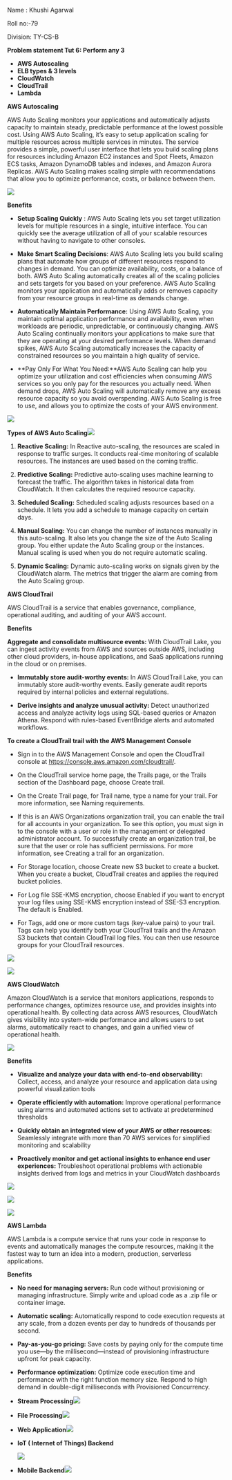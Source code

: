 ﻿Name : Khushi Agarwal

Roll no:-79

Division: TY-CS-B

**Problem statement Tut 6: Perform any 3**

- **AWS Autoscaling**
- **ELB types & 3 levels**
- **CloudWatch**
- **CloudTrail**
- **Lambda**


**AWS Autoscaling**

AWS Auto Scaling monitors your applications and automatically adjusts capacity to maintain steady, predictable performance at the lowest possible cost. Using AWS Auto Scaling, it’s easy to setup application scaling for multiple resources across multiple services in minutes. The service provides a simple, powerful user interface that lets you build scaling plans for resources including Amazon EC2 instances and Spot Fleets, Amazon ECS tasks, Amazon DynamoDB tables and indexes, and Amazon Aurora Replicas. AWS Auto Scaling makes scaling simple with recommendations that allow you to optimize performance, costs, or balance between them. 

![](Aspose.Words.af97d713-2336-4985-aec9-178c09a0ee5a.001.png)

**Benefits**

- **Setup Scaling Quickly** : AWS Auto Scaling lets you set target utilization levels for multiple resources in a single, intuitive interface. You can quickly see the average utilization of all of your scalable resources without having to navigate to other consoles.

- **Make Smart Scaling Decisions**: AWS Auto Scaling lets you build scaling plans that automate how groups of different resources respond to changes in demand. You can optimize availability, costs, or a balance of both. AWS Auto Scaling automatically creates all of the scaling policies and sets targets for you based on your preference. AWS Auto Scaling monitors your application and automatically adds or removes capacity from your resource groups in real-time as demands change.

- **Automatically Maintain Performance:** Using AWS Auto Scaling, you maintain optimal application performance and availability, even when workloads are periodic, unpredictable, or continuously changing. AWS Auto Scaling continually monitors your applications to make sure that they are operating at your desired performance levels. When demand spikes, AWS Auto Scaling automatically increases the capacity of constrained resources so you maintain a high quality of service.

- **Pay Only For What You Need:**AWS Auto Scaling can help you optimize your utilization and cost efficiencies when consuming AWS services so you only pay for the resources you actually need. When demand drops, AWS Auto Scaling will automatically remove any excess resource capacity so you avoid overspending. AWS Auto Scaling is free to use, and allows you to optimize the costs of your AWS environment.


![](Aspose.Words.af97d713-2336-4985-aec9-178c09a0ee5a.002.png)

**Types of AWS Auto Scaling![](Aspose.Words.af97d713-2336-4985-aec9-178c09a0ee5a.003.png)**

1. **Reactive Scaling:** In Reactive auto-scaling, the resources are scaled in response to traffic surges. It conducts real-time monitoring of scalable resources. The instances are used based on the coming traffic.

1. **Predictive Scaling:**  Predictive auto-scaling uses machine learning to forecast the traffic. The algorithm takes in historical data from CloudWatch. It then calculates the required resource capacity. 

1. **Scheduled Scaling:** Scheduled scaling adjusts resources based on a schedule. It lets you add a schedule to manage capacity on certain days.


1. **Manual Scaling:** You can change the number of instances manually in this auto-scaling. It also lets you change the size of the Auto Scaling group.  You either update the Auto Scaling group or the instances. Manual scaling is used when you do not require automatic scaling.

1. **Dynamic Scaling:** Dynamic auto-scaling works on signals given by the CloudWatch alarm. The metrics that trigger the alarm are coming from the Auto Scaling group.

**AWS CloudTrail**

AWS CloudTrail is a service that enables governance, compliance, operational auditing, and auditing of your AWS account.

**Benefits**

**Aggregate and consolidate multisource events:** With CloudTrail Lake, you can ingest activity events from AWS and sources outside AWS, including other cloud providers, in-house applications, and SaaS applications running in the cloud or on premises.

- **Immutably store audit-worthy events:** In AWS CloudTrail Lake, you can immutably store audit-worthy events. Easily generate audit reports required by internal policies and external regulations.

- **Derive insights and analyze unusual activity:** Detect unauthorized access and analyze activity logs using SQL-based queries or Amazon Athena. Respond with rules-based EventBridge alerts and automated workflows.

**To create a CloudTrail trail with the AWS Management Console**

- Sign in to the AWS Management Console and open the CloudTrail console at https://console.aws.amazon.com/cloudtrail/.

- On the CloudTrail service home page, the Trails page, or the Trails section of the Dashboard page, choose Create trail.

- On the Create Trail page, for Trail name, type a name for your trail. For more information, see Naming requirements.

- If this is an AWS Organizations organization trail, you can enable the trail for all accounts in your organization. To see this option, you must sign in to the console with a user or role in the management or delegated administrator account. To successfully create an organization trail, be sure that the user or role has sufficient permissions. For more information, see Creating a trail for an organization.

- For Storage location, choose Create new S3 bucket to create a bucket. When you create a bucket, CloudTrail creates and applies the required bucket policies.

- For Log file SSE-KMS encryption, choose Enabled if you want to encrypt your log files using SSE-KMS encryption instead of SSE-S3 encryption. The default is Enabled.

- For Tags, add one or more custom tags (key-value pairs) to your trail. Tags can help you identify both your CloudTrail trails and the Amazon S3 buckets that contain CloudTrail log files. You can then use resource groups for your CloudTrail resources.

![](Aspose.Words.af97d713-2336-4985-aec9-178c09a0ee5a.004.png)


![](Aspose.Words.af97d713-2336-4985-aec9-178c09a0ee5a.005.png)

**AWS CloudWatch**

Amazon CloudWatch is a service that monitors applications, responds to performance changes, optimizes resource use, and provides insights into operational health. By collecting data across AWS resources, CloudWatch gives visibility into system-wide performance and allows users to set alarms, automatically react to changes, and gain a unified view of operational health.

![](Aspose.Words.af97d713-2336-4985-aec9-178c09a0ee5a.006.png)

**Benefits**

- **Visualize and analyze your data with end-to-end observability:** Collect, access, and analyze your resource and application data using powerful visualization tools

- **Operate efficiently with automation:** Improve operational performance using alarms and automated actions set to activate at predetermined thresholds

- **Quickly obtain an integrated view of your AWS or other resources:** Seamlessly integrate with more than 70 AWS services for simplified monitoring and scalability

- **Proactively monitor and get actional insights to enhance end user experiences:** Troubleshoot operational problems with actionable insights derived from logs and metrics in your CloudWatch dashboards

![](Aspose.Words.af97d713-2336-4985-aec9-178c09a0ee5a.007.png)

![](Aspose.Words.af97d713-2336-4985-aec9-178c09a0ee5a.008.png)

![](Aspose.Words.af97d713-2336-4985-aec9-178c09a0ee5a.009.png)

**AWS Lambda**

AWS Lambda is a compute service that runs your code in response to events and automatically manages the compute resources, making it the fastest way to turn an idea into a modern, production, serverless applications.

**Benefits** 

- **No need for managing servers:** Run code without provisioning or managing infrastructure. Simply write and upload code as a .zip file or container image.

- **Automatic scaling:** Automatically respond to code execution requests at any scale, from a dozen events per day to hundreds of thousands per second.

- **Pay-as-you-go pricing:** Save costs by paying only for the compute time you use—by the millisecond—instead of provisioning infrastructure upfront for peak capacity.

- **Performance optimization:** Optimize code execution time and performance with the right function memory size. Respond to high demand in double-digit milliseconds with Provisioned Concurrency.

- **Stream Processing![](Aspose.Words.af97d713-2336-4985-aec9-178c09a0ee5a.010.png)**


- **File Processing![](Aspose.Words.af97d713-2336-4985-aec9-178c09a0ee5a.011.png)**


- **Web Application![](Aspose.Words.af97d713-2336-4985-aec9-178c09a0ee5a.012.png)**


- **IoT ( Internet of Things) Backend**

  ![](Aspose.Words.af97d713-2336-4985-aec9-178c09a0ee5a.013.png)


- **Mobile Backend![](Aspose.Words.af97d713-2336-4985-aec9-178c09a0ee5a.014.png)**

